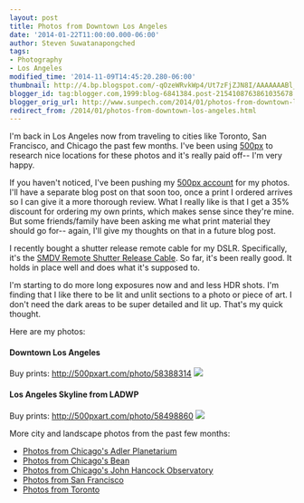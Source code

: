 ```yaml
---
layout: post
title: Photos from Downtown Los Angeles
date: '2014-01-22T11:00:00.000-06:00'
author: Steven Suwatanapongched
tags:
- Photography
- Los Angeles
modified_time: '2014-11-09T14:45:20.280-06:00'
thumbnail: http://4.bp.blogspot.com/-qOzeWRvkWp4/Ut7zFjZJN8I/AAAAAAABl_g/lMz5WbG8z8E/s600/2014-01-18+at+17-58-51.jpg
blogger_id: tag:blogger.com,1999:blog-6841384.post-2154108763861035678
blogger_orig_url: http://www.sunpech.com/2014/01/photos-from-downtown-los-angeles.html
redirect_from: /2014/01/photos-from-downtown-los-angeles.html
---
```


I'm back in Los Angeles now from traveling to cities like Toronto, San Francisco, and Chicago the past few months. I've been using <a href="http://500px.com/">500px</a> to research nice locations for these photos and it's really paid off-- I'm very happy.

If you haven't noticed, I've been pushing my <a href="http://500px.com/sunpech">500px account</a> for my photos. I'll have a separate blog post on that soon too, once a print I ordered arrives so I can give it a more thorough review. What I really like is that I get a 35% discount for ordering my own prints, which makes sense since they're mine. But some friends/family have been asking me what print material they should go for-- again, I'll give my thoughts on that in a future blog post.

I recently bought a shutter release remote cable for my DSLR. Specifically, it's the <a href="http://www.amazon.com/gp/product/B002KDS2BY/ref=as_li_ss_tl?ie=UTF8&amp;camp=1789&amp;creative=390957&amp;creativeASIN=B002KDS2BY&amp;linkCode=as2&amp;tag=sunpech-20">SMDV Remote Shutter Release Cable</a>. So far, it's been really good. It holds in place well and does what it's supposed to.

I'm starting to do more long exposures now and and less HDR shots. I'm finding that I like there to be lit and unlit sections to a photo or piece of art. I don't need the dark areas to be super detailed and lit up. That's my quick thought.

Here are my photos:

#### Downtown Los Angeles
Buy prints: <a href="http://500pxart.com/photo/58388314">http://500pxart.com/photo/58388314</a>
<img border="0" src="http://4.bp.blogspot.com/-qOzeWRvkWp4/Ut7zFjZJN8I/AAAAAAABl_g/lMz5WbG8z8E/s600/2014-01-18+at+17-58-51.jpg"   />

#### Los Angeles Skyline from LADWP
Buy prints: <a href="http://500pxart.com/photo/58498860">http://500pxart.com/photo/58498860</a>
<img border="0" src="http://1.bp.blogspot.com/-iZJATpi0YC0/Ut7zGnfcsbI/AAAAAAABl_0/i4RfREvevYY/s600/2014-01-18+at+18-26-34.jpg"   />

More city and landscape photos from the past few months:

<ul>
  <li><a href="/2014/01/photos-from-chicagos-adler-planetarium">Photos from Chicago's Adler Planetarium</a></li>
  <li><a href="/2014/01/photos-from-chicagos-bean">Photos from Chicago's Bean</a></li>
  <li><a href="/2014/01/photos-from-chicagos-john-hancock">Photos from Chicago's John Hancock Observatory</a></li>
  <li><a href="/2014/01/photos-from-san-francisco">Photos from San Francisco</a></li>
  <li><a href="/2014/01/photos-from-toronto">Photos from Toronto</a></li>
</ul>